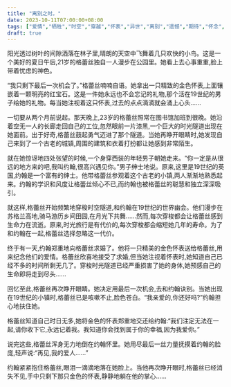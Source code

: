 ```yaml
---
title: "离别之时。"
date: 2023-10-11T07:00:00+08:00
tags: ["爱情","牺牲","时空","穿越","怀表","异世","离别","遗憾","期待","怀念","Claude"]
draft: true
--- 
```


阳光透过树叶的间隙洒落在林子里,晴朗的天空中飞舞着几只欢快的小鸟。这是一个美好的夏日午后,21岁的格蕾丝独自一人漫步在公园里。她看上去心事重重,脸上带着忧虑的神色。

“我只剩下最后一次机会了。”格蕾丝喃喃自语。她拿出一只精致的金色怀表,上面镶嵌着一颗明亮的红宝石。这是一件她永远也不会忘记的礼物,那个活在19世纪的男子给她的礼物。每当她注视着这只怀表,过去的点点滴滴就会涌上心头......

一切要从两个月前说起。那天晚上,23岁的格蕾丝照常在图书馆加班到很晚。她沿着空无一人的长廊走回自己的工位,忽然眼前一片漆黑,一个巨大的时光隧道出现在她面前。出于好奇,格蕾丝鼓起勇气迈进了那个隧道。当她再睁开眼睛时,她发现自己来到了一个古老的城镇,周围的建筑和衣着打扮都让她感到非常陌生。

就在她惊讶地四处张望的时候,一个身穿西装的年轻男子朝她走来。“你一定是从很远的地方来的吧,我叫约翰,很高兴遇见你。”男子绅士地说。原来,这里是19世纪的英国,约翰是一个富有的绅士。他带格蕾丝参观着这个古老的小镇,两人渐渐地熟悉起来。约翰的学识和风度让格蕾丝倾心不已,而约翰也被格蕾丝的聪慧和独立深深吸引。

就这样,格蕾丝开始频繁地穿梭时空隧道,和约翰在19世纪的世界幽会。他们漫步在苏格兰高地,骑马游历乡间田园,在月光下共舞......然而,每次穿梭都会让格蕾丝感到生命力在流逝。原来,时光旅行是有代价的,每次穿梭都会缩短她几年的寿命。为了和约翰在一起,格蕾丝选择忽略这一代价。

终于有一天,约翰郑重地向格蕾丝求婚了。他将一只精美的金色怀表送给格蕾丝,用来纪念他们的爱情。格蕾丝欣喜地接受了求婚,但当她注视着怀表时,她知道自己已经不多的时间所剩无几了。穿梭时光隧道已经严重损害了她的身体,她预感自己的生命即将走到尽头......

回忆至此,格蕾丝再次睁开眼睛。她决定用最后一次机会,去和约翰诀别。当她出现在19世纪的小镇时,格蕾丝已是咳嗽不止,脸色苍白。“我亲爱的,你还好吗?”约翰担心地扶住她。

格蕾丝知道自己时日无多,她将金色的怀表郑重地交还给约翰:“我们注定无法在一起,请你收下它,永远记着我。我知道你会找到属于你的幸福,因为我爱你。”

说完这些,格蕾丝浑身无力地倒在约翰怀里。她用尽最后一丝力量抚摸着约翰的脸庞,轻声说:“再见,我的爱人......”

约翰紧紧抱住格蕾丝,眼泪一滴滴地落在她脸上。当他再次睁开眼时,格蕾丝已经消失不见,手中只剩下那只金色的怀表,静静地躺在他的掌心......